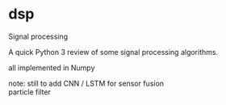 # dsp
Signal processing

A quick Python 3 review of some signal processing algorithms.

all implemented in Numpy



note: still to add CNN / LSTM for sensor fusion <br>
particle filter
